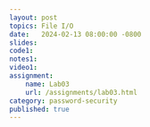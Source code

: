 ```yaml
---
layout: post
topics: File I/O
date:   2024-02-13 08:00:00 -0800
slides: 
code1: 
notes1: 
video1: 
assignment:
    name: Lab03
    url: /assignments/lab03.html
category: password-security
published: true
---
```

